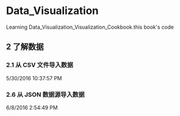﻿# Data_Visualization
Learning Data_Visualization_Visualization_Cookbook.this book's code
## 2 了解数据 ##
### 2.1 从 CSV 文件导入数据 ###
5/30/2016 10:37:57 PM 
### 2.6 从 JSON 数据源导入数据 ###
6/8/2016 2:54:49 PM 
